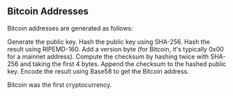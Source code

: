 ## Bitcoin Addresses

Bitcoin addresses are generated as follows:

Generate the public key.
Hash the public key using SHA-256.
Hash the result using RIPEMD-160.
Add a version byte (for Bitcoin, it's typically 0x00 for a mainnet address).
Compute the checksum by hashing twice with SHA-256 and taking the first 4 bytes.
Append the checksum to the hashed public key.
Encode the result using Base58 to get the Bitcoin address.


Bitcoin was the first cryptocurrency. 